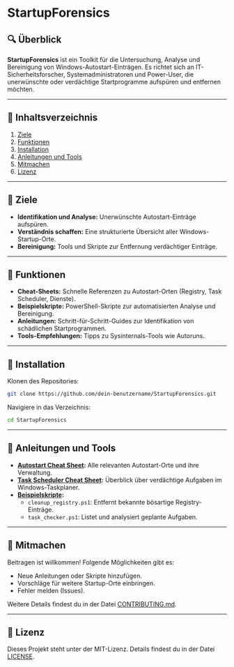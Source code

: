 # StartupForensics

## 🔍 Überblick
**StartupForensics** ist ein Toolkit für die Untersuchung, Analyse und Bereinigung von Windows-Autostart-Einträgen. Es richtet sich an IT-Sicherheitsforscher, Systemadministratoren und Power-User, die unerwünschte oder verdächtige Startprogramme aufspüren und entfernen möchten.

---

## 📂 Inhaltsverzeichnis
1. [Ziele](#Ziele)
2. [Funktionen](#Funktionen)
3. [Installation](#installation)
4. [Anleitungen und Tools](#anleitungen-und-tools)
5. [Mitmachen](#mitmachen)
6. [Lizenz](#lizenz)

---

## 🎯 Ziele
- **Identifikation und Analyse:** Unerwünschte Autostart-Einträge aufspüren.
- **Verständnis schaffen:** Eine strukturierte Übersicht aller Windows-Startup-Orte.
- **Bereinigung:** Tools und Skripte zur Entfernung verdächtiger Einträge.

---

## 🔧 Funktionen
- **Cheat-Sheets:** Schnelle Referenzen zu Autostart-Orten (Registry, Task Scheduler, Dienste).
- **Beispielskripte:** PowerShell-Skripte zur automatisierten Analyse und Bereinigung.
- **Anleitungen:** Schritt-für-Schritt-Guides zur Identifikation von schädlichen Startprogrammen.
- **Tools-Empfehlungen:** Tipps zu Sysinternals-Tools wie Autoruns.

---

## 🚀 Installation
Klonen des Repositories:
```bash
git clone https://github.com/dein-benutzername/StartupForensics.git
```

Navigiere in das Verzeichnis:
```bash
cd StartupForensics
```

---

## 📘 Anleitungen und Tools
- **[Autostart Cheat Sheet](cheat-sheets/autostart_cheat_sheet.md):** Alle relevanten Autostart-Orte und ihre Verwaltung.
- **[Task Scheduler Cheat Sheet](cheat-sheets/task_scheduler_cheat_sheet.md):** Überblick über verdächtige Aufgaben im Windows-Taskplaner.
- **[Beispielskripte](scripts/):**
  - `cleanup_registry.ps1`: Entfernt bekannte bösartige Registry-Einträge.
  - `task_checker.ps1`: Listet und analysiert geplante Aufgaben.

---

## 🤝 Mitmachen
Beitragen ist willkommen! Folgende Möglichkeiten gibt es:
- Neue Anleitungen oder Skripte hinzufügen.
- Vorschläge für weitere Startup-Orte einbringen.
- Fehler melden (Issues).

Weitere Details findest du in der Datei [CONTRIBUTING.md](CONTRIBUTING.md).

---

## 📜 Lizenz
Dieses Projekt steht unter der MIT-Lizenz. Details findest du in der Datei [LICENSE](LICENSE).
